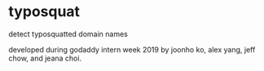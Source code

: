 # typosquat
detect typosquatted domain names 

developed during godaddy intern week 2019 by joonho ko, alex yang, jeff chow, and jeana choi.

